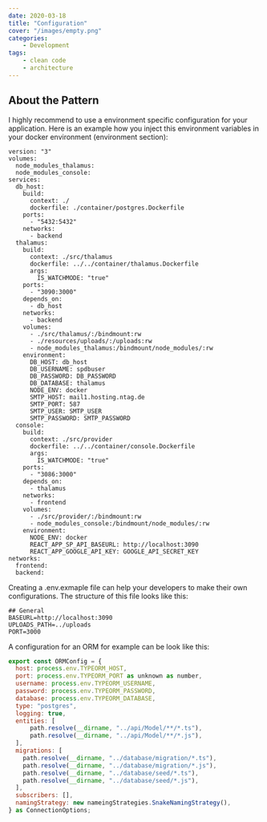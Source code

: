 ```yaml
---
date: 2020-03-18
title: "Configuration"
cover: "/images/empty.png"
categories:
    - Development
tags:
    - clean code
    - architecture
---
```


## About the Pattern

I highly recommend to use a environment specific configuration for your application. Here is an example how you inject this environment variables in your docker environment (environment section):


```
version: "3"
volumes:
  node_modules_thalamus:
  node_modules_console:
services:
  db_host:
    build:
      context: ./
      dockerfile: ./container/postgres.Dockerfile
    ports:
      - "5432:5432"
    networks:
      - backend
  thalamus:
    build:
      context: ./src/thalamus
      dockerfile: ../../container/thalamus.Dockerfile
      args:
        IS_WATCHMODE: "true"
    ports:
      - "3090:3000"
    depends_on:
      - db_host
    networks:
      - backend
    volumes:
      - ./src/thalamus/:/bindmount:rw
      - ./resources/uploads/:/uploads:rw
      - node_modules_thalamus:/bindmount/node_modules/:rw
    environment:
      DB_HOST: db_host
      DB_USERNAME: spdbuser
      DB_PASSWORD: DB_PASSWORD
      DB_DATABASE: thalamus
      NODE_ENV: docker
      SMTP_HOST: mail1.hosting.ntag.de
      SMTP_PORT: 587
      SMTP_USER: SMTP_USER
      SMTP_PASSWORD: SMTP_PASSWORD
  console:
    build:
      context: ./src/provider
      dockerfile: ../../container/console.Dockerfile
      args:
        IS_WATCHMODE: "true"
    ports:
      - "3086:3000"
    depends_on:
      - thalamus
    networks:
      - frontend
    volumes:
      - ./src/provider/:/bindmount:rw
      - node_modules_console:/bindmount/node_modules/:rw
    environment:
      NODE_ENV: docker
      REACT_APP_SP_API_BASEURL: http://localhost:3090
      REACT_APP_GOOGLE_API_KEY: GOOGLE_API_SECRET_KEY
networks:
  frontend:
  backend:
```

Creating a .env.exmaple file can help your developers to make their own configurations. The structure of this file looks like this:

```
## General
BASEURL=http://localhost:3090
UPLOADS_PATH=../uploads
PORT=3000
```

A configuration for an ORM for example can be look like this:

```javascript
export const ORMConfig = {
  host: process.env.TYPEORM_HOST,
  port: process.env.TYPEORM_PORT as unknown as number,
  username: process.env.TYPEORM_USERNAME,
  password: process.env.TYPEORM_PASSWORD,
  database: process.env.TYPEORM_DATABASE,
  type: "postgres",
  logging: true,
  entities: [
      path.resolve(__dirname, "../api/Model/**/*.ts"),
      path.resolve(__dirname, "../api/Model/**/*.js"),
  ],
  migrations: [
    path.resolve(__dirname, "../database/migration/*.ts"),
    path.resolve(__dirname, "../database/migration/*.js"),
    path.resolve(__dirname, "../database/seed/*.ts"),
    path.resolve(__dirname, "../database/seed/*.js"),
  ],
  subscribers: [],
  namingStrategy: new nameingStrategies.SnakeNamingStrategy(),
} as ConnectionOptions;
```
